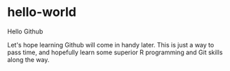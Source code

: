 # hello-world
Hello Github

Let's hope learning Github will come in handy later. This is just a way to pass time, and hopefully learn some superior R programming and Git skills along the way. 
